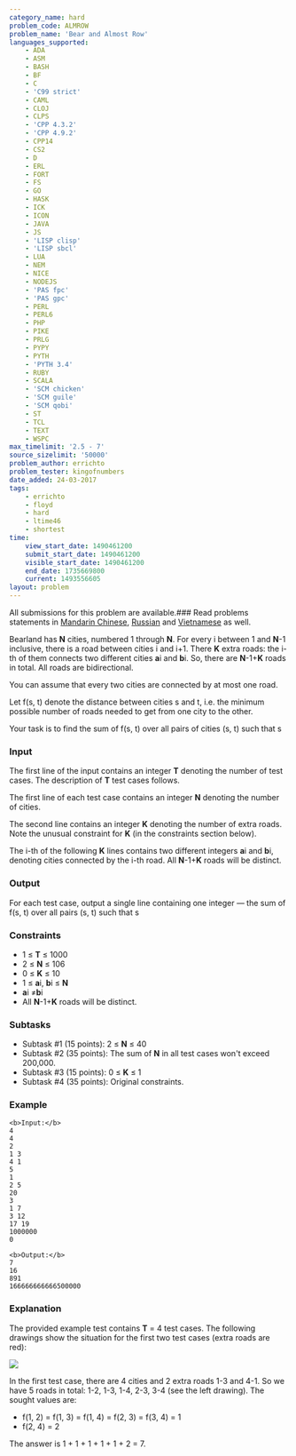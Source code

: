 ```yaml
---
category_name: hard
problem_code: ALMROW
problem_name: 'Bear and Almost Row'
languages_supported:
    - ADA
    - ASM
    - BASH
    - BF
    - C
    - 'C99 strict'
    - CAML
    - CLOJ
    - CLPS
    - 'CPP 4.3.2'
    - 'CPP 4.9.2'
    - CPP14
    - CS2
    - D
    - ERL
    - FORT
    - FS
    - GO
    - HASK
    - ICK
    - ICON
    - JAVA
    - JS
    - 'LISP clisp'
    - 'LISP sbcl'
    - LUA
    - NEM
    - NICE
    - NODEJS
    - 'PAS fpc'
    - 'PAS gpc'
    - PERL
    - PERL6
    - PHP
    - PIKE
    - PRLG
    - PYPY
    - PYTH
    - 'PYTH 3.4'
    - RUBY
    - SCALA
    - 'SCM chicken'
    - 'SCM guile'
    - 'SCM qobi'
    - ST
    - TCL
    - TEXT
    - WSPC
max_timelimit: '2.5 - 7'
source_sizelimit: '50000'
problem_author: errichto
problem_tester: kingofnumbers
date_added: 24-03-2017
tags:
    - errichto
    - floyd
    - hard
    - ltime46
    - shortest
time:
    view_start_date: 1490461200
    submit_start_date: 1490461200
    visible_start_date: 1490461200
    end_date: 1735669800
    current: 1493556605
layout: problem
---
```

All submissions for this problem are available.###  Read problems statements in [Mandarin Chinese](http://www.codechef.com/download/translated/LTIME46/mandarin/ALMROW.pdf), [Russian](http://www.codechef.com/download/translated/LTIME46/russian/ALMROW.pdf) and [Vietnamese](http://www.codechef.com/download/translated/LTIME46/vietnamese/ALMROW.pdf) as well.

Bearland has **N** cities, numbered 1 through **N**. For every i between 1 and **N**-1 inclusive, there is a road between cities i and i+1. There **K** extra roads: the i-th of them connects two different cities **a**i and **b**i. So, there are **N**-1+**K** roads in total. All roads are bidirectional.

You can assume that every two cities are connected by at most one road.

Let f(s, t) denote the distance between cities s and t, i.e. the minimum possible number of roads needed to get from one city to the other.

Your task is to find the sum of f(s, t) over all pairs of cities (s, t) such that s

### Input

The first line of the input contains an integer **T** denoting the number of test cases. The description of **T** test cases follows.

The first line of each test case contains an integer **N** denoting the number of cities.

The second line contains an integer **K** denoting the number of extra roads. Note the unusual constraint for **K** (in the constraints section below).

The i-th of the following **K** lines contains two different integers **a**i and **b**i, denoting cities connected by the i-th road. All **N**-1+**K** roads will be distinct.

### Output

For each test case, output a single line containing one integer — the sum of f(s, t) over all pairs (s, t) such that s

### Constraints

- 1 ≤ **T** ≤ 1000
- 2 ≤ **N** ≤ 106
- 0 ≤ **K** ≤ 10
- 1 ≤ **a**i, **b**i ≤ **N**
- **a**i ≠**b**i
- All **N**-1+**K** roads will be distinct.

### Subtasks

- Subtask #1 (15 points): 2 ≤ **N** ≤ 40
- Subtask #2 (35 points): The sum of **N** in all test cases won't exceed 200,000.
- Subtask #3 (15 points): 0 ≤ **K** ≤ 1
- Subtask #4 (35 points): Original constraints.

### Example

```
<b>Input:</b>
4
4
2
1 3
4 1
5
1
2 5
20
3
1 7
3 12
17 19
1000000
0

<b>Output:</b>
7
16
891
166666666666500000

```
### Explanation

The provided example test contains **T** = 4 test cases. The following drawings show the situation for the first two test cases (extra roads are red):

![](https://codechef_shared.s3.amazonaws.com/uploads/2017/03/LTIME46/ALMROW.png)

In the first test case, there are 4 cities and 2 extra roads 1-3 and 4-1. So we have 5 roads in total: 1-2, 1-3, 1-4, 2-3, 3-4 (see the left drawing). The sought values are:

- f(1, 2) = f(1, 3) = f(1, 4) = f(2, 3) = f(3, 4) = 1
- f(2, 4) = 2

The answer is 1 + 1 + 1 + 1 + 1 + 2 = 7.